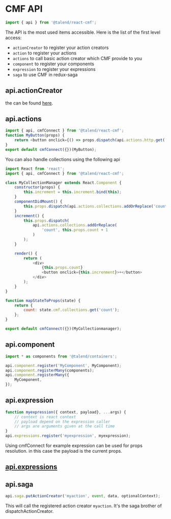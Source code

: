 # CMF API


```javascript
import { api } from '@talend/react-cmf';
```

The API is the most used items accessible. Here is the list of the first level access:

* `actionCreator` to register your action creators
* `action` to register your actions
* `actions` to call basic action creator which CMF provide to you
* `component` to register your components
* `expression` to register your expressions
* `saga` to use CMF in redux-saga

## api.actionCreator

the can be found [here](actionCreator.md).

## api.actions

```javascript
import { api, cmfConnect } from '@talend/react-cmf';
function MyButton(props) {
    return <button onclick={() => props.dispatch(api.actions.http.get('/foo/bar'))}>Get</button>;
}
export default cmfConnect({})(MyButton);
```

You can also handle collections using the following api

```javascript
import React from 'react';
import { api, cmfConnect } from '@talend/react-cmf';

class MyCollectionManager extends React.Component {
    constructor(props) {
        this.increment = this.increment.bind(this);
    }
    componentDidMount() {
        this.props.dispatch(api.actions.collections.addOrReplace('count', 0));
    }
    increment() {
        this.props.dispatch(
            api.actions.collections.addOrReplace(
                'count', this.props.count + 1
            )
        );
    }

    render() {
        return (
            <div>
                {this.props.count}
                <button onclick={this.increnment}>+</button>
            </div>
        );
    }
}

function mapStateToProps(state) {
    return {
        count: state.cmf.collections.get('count');
    };
}

export default cmfConnect({})(MyCollectionmanager);
```



## api.component

```javascript
import * as components from '@talend/containers';

api.component.register('MyComponent', MyComponent);
api.component.registerMany(components);
api.component.registerMany({
    MyComponent,
});
```

## api.expression

```javascript
function myexpression({ context, payload}, ...args) {
    // context is react context
    // payload depend on the expression caller
    // args are arguments given at the call time
}
api.expressions.register('myexpression', myexpression);
```

Using cmfConnect for example expression can be used for props resolution.
in this case the payload is the current props.


## [api.expressions](./expressions/index.md)

## api.saga

```javascript
api.saga.putActionCreator('myaction', event, data, optionalContext);
```

This will call the registered action creator `myaction`.
It's the saga brother of dispatchActionCreator.
